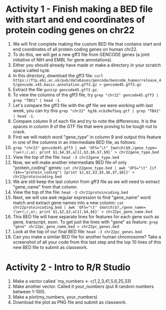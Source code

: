# Activity 1 - Finish making a BED file with start and end coordinates of protein coding genes on chr22
1. We will first complete making the custom BED file that contains start and end coordinates of all protein coding genes on human chr22.
2. To do this, we will get a new gff3 file from GENCODE genes (a joint initiative of NIH and EMBL for gene annotations).
3. Either you should already have made or make a directory in your scratch space called `hg38`.
4. In this directory, download the gff3 file: `curl https://ftp.ebi.ac.uk/pub/databases/gencode/Gencode_human/release_45/gencode.v45.basic.annotation.gff3.gz > gencode45.gff3.gz`
5. Extract the file `gunzip gencode45.gff3.gz`.
6. To view the columns of the gff3 file, try `grep "chr22" gencode45.gff3 | grep "TBX1" | head -1`.
7. Let's compare the gff3 file with the gtf file we were working with last week, you can try this `grep "chr22" hg38.ncbiRefSeq.gtf | grep "TBX1" | head -1`.
8. Compare column 9 of each file and try to note the differences. It is the spaces in column 9 of the GTF file that were proving to be tough nut to crack.
9. First we will match word "gene_type" in column 9 and output this feature in one of the columns in an intermediate BED file, as follows:
10. `grep "chr22" gencode45.gff3 | awk 'OFS="\t" {match($9,/gene_type=(\w+);/,a); print $1,$4,$5,a[1],$3,$6,$7,$9}' > chr22gene_type.bed`
11. View the top of the file: `head -3 chr22gene_type.bed`
12. Now, we will make another intermediate BED file of only "protein_coding" genes: `cat chr22gene_type.bed | awk 'OFS="\t" {if ($4=="protein_coding") {print $1,$2,$3,$5,$6,$7,$8}}' > chr22proteincoding.bed`
13. We are still keep the last column from gff3 file as we will need to extract "gene_name" from that column.
14. View the top of the file: `head -3 chr22proteincoding.bed`
15. Next, we will use awk regular expression to find "gene_name" word match and extract gene names into a new column: `cat chr22proteincoding.bed | awk 'OFS="\t" {match($7,/gene_name=(\w+);/,a); print $1,$2,$3,a[1],$4,$6}' > chr22pc_gene_name.bed`
16. This BED file will have separate lines for features for each gene such as gene, transcript, exon. To get just the lines with "gene" as feature: `grep "gene" chr22pc_gene_name.bed > chr22pc_genes.bed`
17. Look at the top of our final BED file: `head -3 chr22pc_genes.bed`
18. Can you make a similar BED file for another human chromosome? Take a screenshot of all your code from this last step and the top 10 lines of this new BED file to submit as classwork.

# Activity 2 - Intro to R/R Studio
1. Make a vector called `my_numbers <- c(1,2,3,41,5,6,25,33)
2. Make another vector. Called it your_numbers (put 8 random numbers between 1-100).
3. Make a plot(my_numbers, your_numbers)
4. Download the plot as PNG file and submit as classwork.

